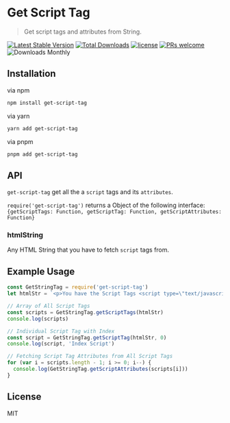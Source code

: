 # Get Script Tag

> Get script tags and attributes from String.

[![Latest Stable Version](https://img.shields.io/npm/v/get-script-tag.svg)](https://www.npmjs.com/package/get-script-tag) [![Total Downloads](https://img.shields.io/npm/dt/get-script-tag.svg)](https://npm-stat.com/charts.html?package=get-script-tag)
[![license](https://img.shields.io/badge/license-MIT-green)](https://github.com/codeeshop-oc/get-script-tag/blob/main/LICENSE)
[![PRs welcome](https://img.shields.io/badge/PRs-welcome-ff69b4.svg)](https://github.com/codeeshop-oc/get-script-tag/issues?&q=is%3Aissue+is%3Aopen)
![Downloads Monthly](https://img.shields.io/npm/dm/get-script-tag.svg)

## Installation

via npm

```bash
npm install get-script-tag
```

via yarn

```bash
yarn add get-script-tag
```

via pnpm

```bash
pnpm add get-script-tag
```


## API
`get-script-tag` get all the a `script` tags and its `attributes`.

`require('get-script-tag')` returns a Object of the following interface:  `{getScriptTags: Function, getScriptTag: Function, getScriptAttributes: Function}`

### htmlString
Any HTML String that you have to fetch `script` tags from.

## Example Usage

```javascript
const GetStringTag = require('get-script-tag')
let htmlStr = `<p>You have the Script Tags <script type=\"text/javascript\" async=\"async\" src=\"//web.webformscr.com/apps/fc3/build/default-handler.js\" sp-form-id=\"YOUR_ID\"></script></p>`

// Array of All Script Tags
const scripts = GetStringTag.getScriptTags(htmlStr)
console.log(scripts)

// Individual Script Tag with Index
const script = GetStringTag.getScriptTag(htmlStr, 0)
console.log(script, 'Index Script')

// Fetching Script Tag Attributes from All Script Tags
for (var i = scripts.length - 1; i >= 0; i--) {  
  console.log(GetStringTag.getScriptAttributes(scripts[i]))
}
```

## License

MIT
